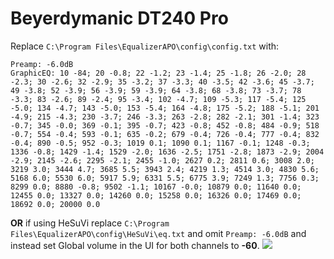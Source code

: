 # Beyerdymanic DT240 Pro
Replace `C:\Program Files\EqualizerAPO\config\config.txt` with:
```
Preamp: -6.0dB
GraphicEQ: 10 -84; 20 -0.8; 22 -1.2; 23 -1.4; 25 -1.8; 26 -2.0; 28 -2.3; 30 -2.6; 32 -2.9; 35 -3.2; 37 -3.3; 40 -3.5; 42 -3.6; 45 -3.7; 49 -3.8; 52 -3.9; 56 -3.9; 59 -3.9; 64 -3.8; 68 -3.8; 73 -3.7; 78 -3.3; 83 -2.6; 89 -2.4; 95 -3.4; 102 -4.7; 109 -5.3; 117 -5.4; 125 -5.0; 134 -4.7; 143 -5.0; 153 -5.4; 164 -4.8; 175 -5.2; 188 -5.1; 201 -4.9; 215 -4.3; 230 -3.7; 246 -3.3; 263 -2.8; 282 -2.1; 301 -1.4; 323 -0.7; 345 -0.0; 369 -0.1; 395 -0.7; 423 -0.8; 452 -0.8; 484 -0.9; 518 -0.7; 554 -0.4; 593 -0.1; 635 -0.2; 679 -0.4; 726 -0.4; 777 -0.4; 832 -0.4; 890 -0.5; 952 -0.3; 1019 0.1; 1090 0.1; 1167 -0.1; 1248 -0.3; 1336 -0.8; 1429 -1.4; 1529 -2.0; 1636 -2.5; 1751 -2.8; 1873 -2.9; 2004 -2.9; 2145 -2.6; 2295 -2.1; 2455 -1.0; 2627 0.2; 2811 0.6; 3008 2.0; 3219 3.0; 3444 4.7; 3685 5.5; 3943 2.4; 4219 1.3; 4514 3.0; 4830 5.6; 5168 6.0; 5530 6.0; 5917 5.9; 6331 5.5; 6775 3.9; 7249 1.3; 7756 0.3; 8299 0.0; 8880 -0.8; 9502 -1.1; 10167 -0.0; 10879 0.0; 11640 0.0; 12455 0.0; 13327 0.0; 14260 0.0; 15258 0.0; 16326 0.0; 17469 0.0; 18692 0.0; 20000 0.0
```
**OR** if using HeSuVi replace `C:\Program Files\EqualizerAPO\config\HeSuVi\eq.txt` and omit `Preamp: -6.0dB` and instead set Global volume in the UI for both channels to **-60**.
![](https://raw.githubusercontent.com/jaakkopasanen/AutoEq/master/results/SBAF-Serious/innerfidelity/onear/Beyerdymanic%20DT240%20Pro/Beyerdymanic%20DT240%20Pro.png)